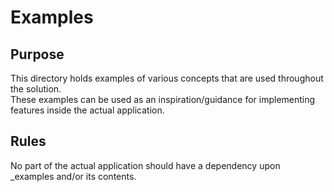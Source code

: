 # Examples

## Purpose

This directory holds examples of various concepts that are used throughout the solution.  
These examples can be used as an inspiration/guidance for implementing features inside the actual application.

## Rules

No part of the actual application should have a dependency upon \_examples and/or its contents.
